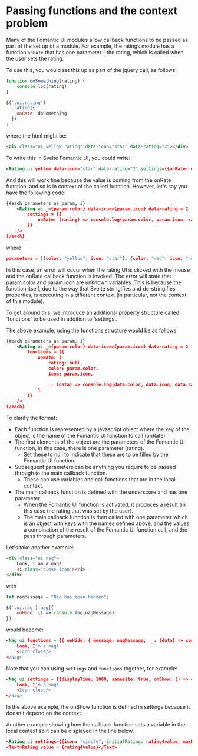 # Passing functions and the context problem

Many of the Fomantic UI modules allow callback functions to be passed as part of the set up of a module.  For example, the ratings module has a function `onRate` that has one parameter - the rating, which is called when the user sets the rating.

To use this, you would set this up as part of the jquery call, as follows:

```javascript
function doSomething(rating) {
    console.log(rating);
}

$('.ui.rating')
  .rating({
    onRate: doSomething
  })
;
```

where the html might be:

```html
<div class="ui yellow rating" data-icon="star" data-rating="2"></div>
```

To write this in Svelte Fomantic UI, you could write:

```xml
<Rating ui yellow data-icon="star" data-rating="2" settings={{onRate: doSomething}}/>
```

And this will work fine because the value is coming from the onRate function, and so is in context of the called function.  However, let's say you have the following code:

```xml
{#each parameters as param, i} 
    <Rating ui _={param.color} data-icon={param.icon} data-rating = 2 
        settings = {{
            onRate: (rating) => console.log(param.color, param.icon, rating)
        }}
    />
{/each}
```

where 

```json
parameters = [{color: "yellow", icon: "star"}, {color: "red", icon: "heart"}]
```

In this case, an error will occur when the rating UI is clicked with the mouse and the onRate callback function is invoked.  The error will state that param.color and param.icon are unknown variables.
This is because the function itself, due to the way that Svelte stringifies and de-stringifies properties, is executing in a different context (in particular, not the context of this module).

To get around this, we introduce an additional property structure called 'functions' to be used in addition to 'settings'.

The above example, using the functions structure would be as follows:

```xml
{#each parameters as param, i} 
    <Rating ui _={param.color} data-icon={param.icon} data-rating = 2 
        functions = {{
            onRate: {
                rating: null,
                color: param.color,
                icon: param.icon,

                _: (data) => console.log(data.color, data.icon, data.rating)
            }   
        }}
    />
{/each}
```

To clarify the format:
  - Each function is represented by a javascript object where the key of the object is the name of the Fomantic UI function to call (onRate).
  - The first elements of the object are the parameters of the Fomantic UI function, in this case, there is one parameter (rating).
    - Set these to null to indicate that these are to be filled by the Fomantic UI function.
  - Subsequent parameters can be anything you require to be passed through to the main callback function.
    - These can use variables and call functions that are in the local context.
  - The main callback function is defined with the underscore and has one parameter
    - When the Fomantic UI function is activated, it produces a result (in this case the rating that was set by the user).
    - The main callback function is then called with one parameter which is an object with keys with the names defined above, and the values a combination of the result of the Fomantic UI function call, and the pass through parameters.

Let's take another example:

```html
<div class="ui nag">
    Look, I am a nag!
    <i class="close icon"></i>
</div>
```

with

```javascript
let nagMessage = "Nag has been hidden";

$('.ui.nag').nag({
    onHide: () => console.log(nagMessage)
})
```

would become:

```xml
<Nag ui functions = {{ onHide: { message: nagMessage,  _: (data) => console.log(data.message); } }}>
    Look, I'm a nag!
    <Icon close/>
</Nag>
```

Note that you can using `settings` and `functions` together, for example:

```xml
<Nag ui settings = {{displayTime: 1000, samesite: true, onShow: () => console.log("Nag is now showing") }} functions = {{ onHide: { message: nagMessage,  _: (data) => console.log(data.message); } }}>
    Look, I'm a nag!
    <Icon close/>
</Nag>
```

In the above example, the onShow function is defined in settings because it doesn't depend on the context.

Another example showing how the callback function sets a variable in the local context so it can be displayed in the line below.

```xml
<Rating ui settings={{icon: "circle", initialRating: rating4value, maxRating: 5}} functions={{ onRate: { rating: null, _: (data) => { rating4value = data.rating; } } }}/>
<Text>Rating value = {rating4value}</Text>
```
  